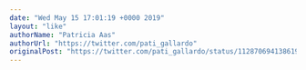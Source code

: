 ```yaml
---
date: "Wed May 15 17:01:19 +0000 2019"
layout: "like"
authorName: "Patricia Aas"
authorUrl: "https://twitter.com/pati_gallardo"
originalPost: "https://twitter.com/pati_gallardo/status/1128706941386199041"
---
```

